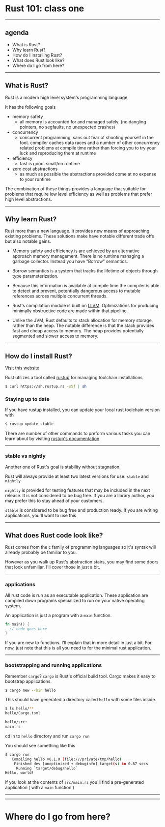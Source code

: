 # Rust 101: class one

---

## agenda

* What is Rust?
* Why learn Rust?
* How do I installing Rust?
* What does Rust look like?
* Where do I go from here?

---

## What is Rust?

Rust is a modern high level system's programming language.

It has the following goals

* memory safety
  *  all memory is accounted for and managed safely. (no dangling pointers, no segfaults, no unexpected crashes)
* concurrency
  *  concurrent programming, sans out fear of shooting yourself in the foot. compiler caches data races and a number of other concurrency related problems at compile time rather than forcing you to try your luck and reproducing them at runtime
* efficiency
  * fast is good. small/no runtime
* zero cost abstractions
  * as much as possible the abstractions provided come at no expense to your runtime

The combination of these things provides a language that suitable for problems that require low level
efficiency as well as problems that prefer high level abstractions.

---

## Why learn Rust?

Rust more than a new language. It provides new means of approaching existing problems.
These solutions make have notable different trade offs but also notable gains.

* Memory safety and efficiency is are achieved by an alternative approach memory management.
 There is no runtime managing a garbage collector. Instead you have "Borrow" semantics.

* Borrow semantics is a system that tracks the lifetime of objects through type parameterization.

* Because this information is available at compile time the compiler is able to detect and prevent,
 potentially dangerous access to mutable references across multiple concurrent threads.

* Rust's compilation module is built on [LLVM](http://llvm.org/). Optimizations for producing minimally
 obstructive code are made within that pipeline.

* Unlike the JVM, Rust defaults to stack allocation for memory storage, rather than the heap. The notable difference is that the stack provides fast and cheap access to memory. The heap provides potentially segmented and slower access to memory.

---

## How do I install Rust?

Visit [this website](https://www.rust-lang.org/en-US/install.html)

Rust utilizes a tool called [rustup](https://www.rustup.rs/) for managing toolchain
installations

```bash
$ curl https://sh.rustup.rs -sSf | sh
```

### Staying up to date

If you have rustup installed, you can update your local rust toolchain version with

```bash
$ rustup update stable
```

There are number of other commands to preform various tasks you can learn about by visiting [rustup's documentation](https://github.com/rust-lang-nursery/rustup.rs#rustup-the-rust-toolchain-installerh)

---

### stable vs nightly

Another one of Rust's goal is stability without stagnation.

Rust will always provide at least two latest versions for use: `stable` and `nightly`

`nightly` is provided for testing features that may be included in the next release. It is not considered to be bug free. If you are a library author, you may prefer this to stay ahead of your customers.

`stable` is considered to be bug free and production ready. If you are writing applications, you'll want to use this

---

## What does Rust code look like?

Rust comes from the `C` family of programming languages so it's syntax will
already probably be familiar to you.

However as you walk up Rust's abstraction stairs, you may find some doors that look
unfamiliar. I'll cover those in just a bit.

---

### applications

All rust code is run as an executable application. These application are
compiled down programs specialized to run on your native operating system.

An application is just a program with a `main` function.

```rust
fn main() {
  // code goes here
}
```

If you are new to functions. I'll explain that in more detail in just a bit.
For now, just note that this is all you need to for the minimal rust application.

---

### bootstrapping and running applications

Remember `cargo`? `cargo` is Rust's official build tool. Cargo makes it easy
to bootstrap applications.

```bash
$ cargo new --bin hello
```

This should have generated a directory called `hello` with some files inside.

```bash
$ ls hello/**
hello/Cargo.toml

hello/src:
main.rs
```

cd in to `hello` directory and run `cargo run`

You should see something like this

```bash
$ cargo run
   Compiling hello v0.1.0 (file:///private/tmp/hello)
    Finished dev [unoptimized + debuginfo] target(s) in 0.87 secs
     Running `target/debug/hello`
Hello, world!
```

If you look at the contents of `src/main.rs` you'll find a pre-generated
application ( with a `main` function )




---


---

# Where do I go from here?

